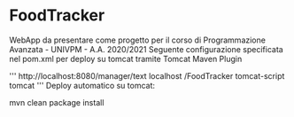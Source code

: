 # FoodTracker
WebApp da presentare come progetto per il corso di Programmazione Avanzata - UNIVPM - A.A. 2020/2021
Seguente configurazione specificata nel pom.xml per deploy su tomcat tramite Tomcat Maven Plugin

'''
<url>http://localhost:8080/manager/text</url>
            <server>localhost</server>
            <path>/FoodTracker</path>
            <username>tomcat-script</username>
            <password>tomcat</password>
'''
Deploy automatico su tomcat:

mvn 
  clean 
  package 
  install
